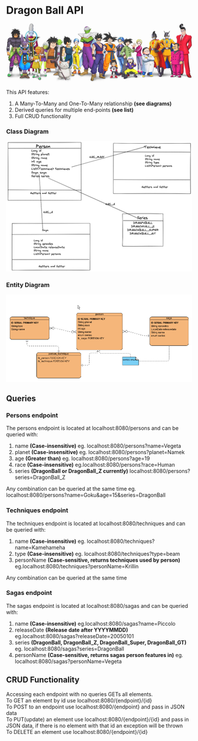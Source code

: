 # Dragon Ball API
[//]: # (<img src="images/dragonBallLogo.png">)
<img src="images/dragonBallSuperCast.jpeg">

This API features:
1. A Many-To-Many and One-To-Many relationship **(see diagrams)**
2. Derived queries for multiple end-points **(see list)**
3. Full CRUD functionality

### Class Diagram
<img src="images/classDiagramV2.png">

### Entity Diagram
<img src="images/entityDiagramV2.png">

## Queries

### Persons endpoint

The persons endpoint is located at localhost:8080/persons and can be queried with:

1. name **(Case-insensitive)** eg. localhost:8080/persons?name=Vegeta
2. planet **(Case-insensitive)** eg. localhost:8080/persons?planet=Namek
3. age **(Greater than)** eg. localhost:8080/persons?age=19
4. race **(Case-insensitive)** eg.localhost:8080/persons?race=Human
5. series **(DragonBall or DragonBall_Z currently)** localhost:8080/persons?series=DragonBall_Z

Any combination can be queried at the same time eg. localhost:8080/persons?name=Goku&age=15&series=DragonBall

### Techniques endpoint

The techniques endpoint is located at localhost:8080/techniques and can be queried with:

1. name **(Case-insensitive)** eg. localhost:8080/techniques?name=Kamehameha
2. type **(Case-insensitive)** eg. localhost:8080/techniques?type=beam
3. personName **(Case-sensitive, returns techniques used by person)** eg.localhost:8080/techniques?personName=Krillin

Any combination can be queried at the same time

### Sagas endpoint

The sagas endpoint is located at localhost:8080/sagas and can be queried with:

1. name **(Case-insensitive)** eg.localhost:8080/sagas?name=Piccolo
2. releaseDate **(Release date after YYYYMMDD)** eg.localhost:8080/sagas?releaseDate=20050101
3. series **(DragonBall, DragonBall_Z, DragonBall_Super, DragonBall_GT)** eg. localhost:8080/sagas?series=DragonBall
4. personName **(Case-sensitive, returns sagas person features in)** eg. localhost:8080/sagas?personName=Vegeta

## CRUD Functionality

Accessing each endpoint with no queries GETs all elements. <br>
To GET an element by id use localhost:8080/{endpoint}/{id} <br>
To POST to an endpoint use localhost:8080/{endpoint} and pass in JSON data<br>
To PUT(update) an element use localhost:8080/{endpoint}/{id} and pass in JSON data, if there is no element with that id an exception will be thrown<br>
To DELETE an element use localhost:8080/{endpoint}/{id}<br>